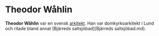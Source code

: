 # Theodor Wåhlin

**Theodor Wåhlin** var en svensk [arkitekt](arkitekt.md). Han var domkyrkoarkitekt i Lund och ritade bland annat [Bjärreds saltsjöbad](Bjärreds saltsjöbad.md).
